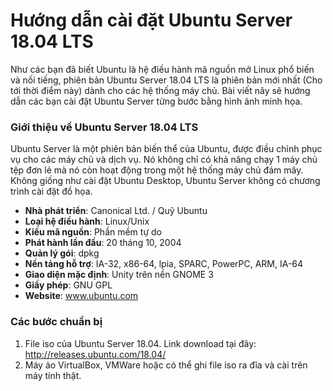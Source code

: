 # Hướng dẫn cài đặt Ubuntu Server 18.04 LTS
Như các bạn đã biết Ubuntu là hệ điều hành mã nguồn mở Linux phổ biến và nối tiếng, phiên bản Ubuntu Server 18.04 LTS là phiên bản mới nhất (Cho tới thời điểm này) dành cho các hệ thống máy chủ. Bài viết nãy sẽ hướng dẫn các bạn cài đặt Ubuntu Server từng bước bằng hình ảnh minh họa.
### Giới thiệu về Ubuntu Server 18.04 LTS
Ubuntu Server là một phiên bản biến thể của Ubuntu, được điều chỉnh phục vụ cho các máy chủ và dịch vụ. Nó không chỉ có khả năng chạy 1 máy chủ tệp đơn lẻ mà nó còn hoạt động trong một hệ thống máy chủ đám mây. Không giống như cài đặt Ubuntu Desktop, Ubuntu Server không có chương trình cài đặt đồ họa.

- **Nhà phát triển**: Canonical Ltd. / Quỹ Ubuntu
- **Loại hệ điều hành**: Linux/Unix
- **Kiểu mã nguồn**: Phần mềm tự do
- **Phát hành lần đầu**: 20 tháng 10, 2004
- **Quản lý gói**: dpkg
- **Nền tảng hỗ trợ**: IA-32, x86-64, lpia, SPARC, PowerPC, ARM, IA-64
- **Giao diện mặc định**: Unity trên nền GNOME 3
- **Giấy phép**: GNU GPL
- **Website**: www.ubuntu.com
### Các bước chuẩn bị
1. File iso của Ubuntu Server 18.04. Link download tại đây: http://releases.ubuntu.com/18.04/
2. Máy ảo VirtualBox, VMWare hoặc có thể ghi file iso ra đĩa và cài trên máy tính thật.
